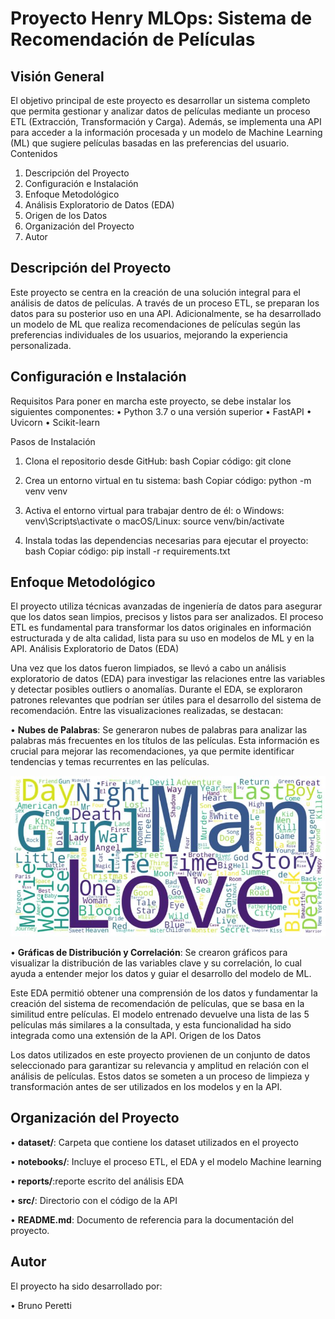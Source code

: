 # Proyecto Henry MLOps: Sistema de Recomendación de Películas

## Visión General

El objetivo principal de este proyecto es desarrollar un sistema completo que permita gestionar y analizar datos de películas mediante un proceso ETL (Extracción, Transformación y Carga). Además, se implementa una API para acceder a la información procesada y un modelo de Machine Learning (ML) que sugiere películas basadas en las preferencias del usuario.
Contenidos

1.	Descripción del Proyecto
2.	Configuración e Instalación
3.	Enfoque Metodológico
4.	Análisis Exploratorio de Datos (EDA)
5.	Origen de los Datos
6.	Organización del Proyecto
7.	Autor
   
## Descripción del Proyecto

Este proyecto se centra en la creación de una solución integral para el análisis de datos de películas. A través de un proceso ETL, se preparan los datos para su posterior uso en una API. Adicionalmente, se ha desarrollado un modelo de ML que realiza recomendaciones de películas según las preferencias individuales de los usuarios, mejorando la experiencia personalizada.

## Configuración e Instalación
Requisitos
Para poner en marcha este proyecto, se debe instalar los siguientes componentes:
•	Python 3.7 o una versión superior
•	FastAPI
•	Uvicorn
•	Scikit-learn

Pasos de Instalación
1.	Clona el repositorio desde GitHub:
bash
Copiar código: git clone 

2.	Crea un entorno virtual en tu sistema:
bash
Copiar código: python -m venv venv

3.	Activa el entorno virtual para trabajar dentro de él:
o	Windows: venv\Scripts\activate
o	macOS/Linux: source venv/bin/activate

4.	Instala todas las dependencias necesarias para ejecutar el proyecto:
bash
Copiar código: pip install -r requirements.txt

## Enfoque Metodológico

El proyecto utiliza técnicas avanzadas de ingeniería de datos para asegurar que los datos sean limpios, precisos y listos para ser analizados. El proceso ETL es fundamental para transformar los datos originales en información estructurada y de alta calidad, lista para su uso en modelos de ML y en la API. 
Análisis Exploratorio de Datos (EDA)

Una vez que los datos fueron limpiados, se llevó a cabo un análisis exploratorio de datos (EDA) para investigar las relaciones entre las variables y detectar posibles outliers o anomalías. Durante el EDA, se exploraron patrones relevantes que podrían ser útiles para el desarrollo del sistema de recomendación. Entre las visualizaciones realizadas, se destacan:

•	**Nubes de Palabras**: Se generaron nubes de palabras para analizar las palabras más frecuentes en los títulos de las películas. Esta información es crucial para mejorar las recomendaciones, ya que permite identificar tendencias y temas recurrentes en las películas.

![Nube de Palabras](imagenes/nube%20de%20palabras.JPG)

•	**Gráficas de Distribución y Correlación**: Se crearon gráficos para visualizar la distribución de las variables clave y su correlación, lo cual ayuda a entender mejor los datos y guiar el desarrollo del modelo de ML.

Este EDA permitió obtener una comprensión de los datos y fundamentar la creación del sistema de recomendación de películas, que se basa en la similitud entre películas. El modelo entrenado devuelve una lista de las 5 películas más similares a la consultada, y esta funcionalidad ha sido integrada como una extensión de la API.
Origen de los Datos

Los datos utilizados en este proyecto provienen de un conjunto de datos seleccionado para garantizar su relevancia y amplitud en relación con el análisis de películas. Estos datos se someten a un proceso de limpieza y transformación antes de ser utilizados en los modelos y en la API.

## Organización del Proyecto

•	**dataset/**: Carpeta que contiene los dataset utilizados en el proyecto

•	**notebooks/**: Incluye el proceso ETL,  el EDA y el modelo Machine learning

•	**reports/**:reporte escrito del análisis EDA

•	**src/**: Directorio con el código de la API 

•	**README.md**: Documento de referencia para la documentación del proyecto.

## Autor
El proyecto ha sido desarrollado por:

•	Bruno Peretti

